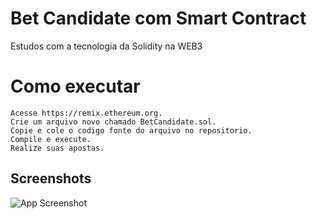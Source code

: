 
# Bet Candidate com Smart Contract

Estudos com a tecnologia da Solidity na WEB3

# Como executar

    Acesse https://remix.ethereum.org.
    Crie um arquivo novo chamado BetCandidate.sol.
    Copie e cole o codigo fonte do arquivo no repositorio.
    Compile e execute.
    Realize suas apostas.
## Screenshots

![App Screenshot](https://dev-to-uploads.s3.amazonaws.com/uploads/articles/vh6wq4xqck136gb04ja3.png)

